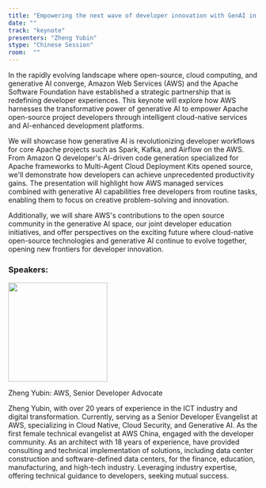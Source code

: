 ```yaml
---
title: "Empowering the next wave of developer innovation with GenAI in the open source ecosystem"
date: ""
track: "keynote"
presenters: "Zheng Yubin"
stype: "Chinese Session"
room:  ""
---
```


In the rapidly evolving landscape where open-source, cloud computing, and generative AI converge, Amazon Web Services (AWS) and the Apache Software Foundation have established a strategic partnership that is redefining developer experiences. This keynote will explore how AWS harnesses the transformative power of generative AI to empower Apache open-source project developers through intelligent cloud-native services and AI-enhanced development platforms.

We will showcase how generative AI is revolutionizing developer workflows for core Apache projects such as Spark, Kafka, and Airflow on the AWS. From Amazon Q developer's AI-driven code generation specialized for Apache frameworks to Multi-Agent Cloud Deployment Kits opened source, we'll demonstrate how developers can achieve unprecedented productivity gains. The presentation will highlight how AWS managed services combined with generative AI capabilities free developers from routine tasks, enabling them to focus on creative problem-solving and innovation.

Additionally, we will share AWS's contributions to the open source community in the generative AI space, our joint developer education initiatives, and offer perspectives on the exciting future where cloud-native open-source technologies and generative AI continue to evolve together, opening new frontiers for developer innovation.

### Speakers:


<img src="https://sessionize.com/image/d083-400o400o1-NRhovQ5kirXqQarnRfdh6F.jpg" width="200" /><br/>

Zheng Yubin: AWS, Senior Developer Advocate

Zheng Yubin, with over 20 years of experience in the ICT industry and digital transformation. Currently, serving as a Senior Developer Evangelist at AWS, specializing in Cloud Native, Cloud Security, and Generative AI. As the first female technical evangelist at AWS China, engaged with the developer community. As an architect with 18 years of experience, have provided consulting and technical implementation of solutions, including data center construction and software-defined data centers, for the finance, education, manufacturing, and high-tech industry. Leveraging industry expertise, offering technical guidance to developers, seeking mutual success.